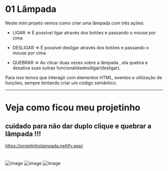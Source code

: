 # 01 Lâmpada

Neste mini projeto vemos como criar uma lâmpada com três ações:

+ LIGAR => É possível ligar através dos botões e passando o mouse por cima
- DESLIGAR => É possível desligar através dos botões e passando o mouse por cima
+ QUEBRAR => Ao clicar duas vezes sobre a lâmpada , ela quebra e desativa suas outras funcionalidades(ligar/desligar).


Para isso temos que interagir com elementos HTML, eventos e utilização de funções, sempre tentando criar um código semântico.


_________________________________________________________________________________________________________________________________________________________________________
# Veja como ficou meu projetinho
## cuidado para não dar duplo clique e quebrar a lâmpada !!!

https://projetinholampada.netlify.app/

#
#

![image](https://user-images.githubusercontent.com/98665329/220420186-9e21ee3f-ff25-445d-9109-6b345157cb2b.png)
![image](https://user-images.githubusercontent.com/98665329/220419961-74d9ed23-ee28-42a2-89c5-c4799b7e908f.png)
![image](https://user-images.githubusercontent.com/98665329/220420033-9280520a-de17-4e2e-aad2-19e8fc158069.png)

